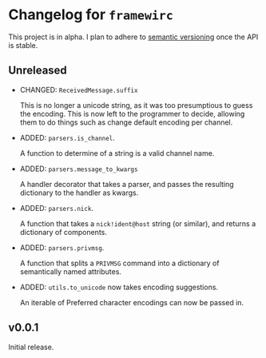 # Changelog for `framewirc`

This project is in alpha. I plan to adhere to [semantic versioning][semver]
once the API is stable.

## Unreleased

- CHANGED: `ReceivedMessage.suffix`

  This is no longer a unicode string, as it was too presumptious to guess the
  encoding. This is now left to the programmer to decide, allowing them to do
  things such as change default encoding per channel.

- ADDED: `parsers.is_channel`.

  A function to determine of a string is a valid channel name.

- ADDED: `parsers.message_to_kwargs`

  A handler decorator that takes a parser, and passes the resulting dictionary
  to the handler as kwargs.

- ADDED: `parsers.nick`.

  A function that takes a `nick!ident@host` string (or similar), and returns a
  dictionary of components.

- ADDED: `parsers.privmsg`.

  A function that splits a `PRIVMSG` command into a dictionary of semantically
  named attributes.

- ADDED: `utils.to_unicode` now takes encoding suggestions.

  An iterable of Preferred character encodings can now be passed in.

## v0.0.1

Initial release.


[semver]: http://semver.org/spec/v2.0.0.html
